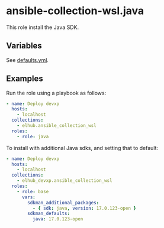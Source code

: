 # ansible-collection-wsl.java

This role install the Java SDK.

## Variables

See [defaults.yml](https://github.com/elhub/ansible-collection-wsl/blob/main/roles/java/defaults/main.yml).

## Examples

Run the role using a playbook as follows:

```yaml
- name: Deploy devxp
  hosts:
    - localhost
  collections:
    - elhub.ansible_collection_wsl
  roles:
    - role: java
```

To install with additional Java sdks, and setting that to default:

```yaml
- name: Deploy devxp
  hosts:
    - localhost
  collections:
    - elhub_devxp.ansible_collection_wsl
  roles:
    - role: base
      vars:
        sdkman_additional_packages:
          - { sdk: java, version: 17.0.123-open }
        sdkman_defaults:
          java: 17.0.123-open
```
